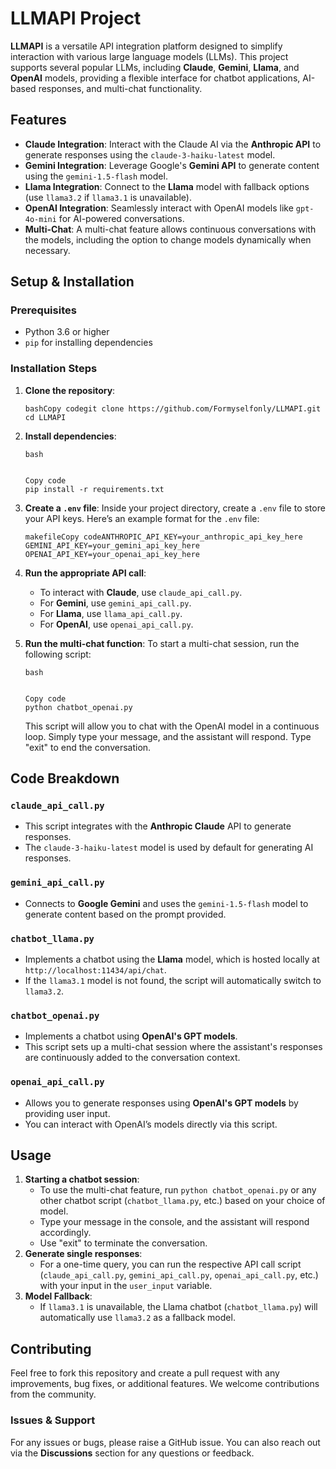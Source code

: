 # LLMAPI Project

**LLMAPI** is a versatile API integration platform designed to simplify interaction with various large language models (LLMs). This project supports several popular LLMs, including **Claude**, **Gemini**, **Llama**, and **OpenAI** models, providing a flexible interface for chatbot applications, AI-based responses, and multi-chat functionality.

## Features

- **Claude Integration**: Interact with the Claude AI via the **Anthropic API** to generate responses using the `claude-3-haiku-latest` model.
- **Gemini Integration**: Leverage Google's **Gemini API** to generate content using the `gemini-1.5-flash` model.
- **Llama Integration**: Connect to the **Llama** model with fallback options (use `llama3.2` if `llama3.1` is unavailable).
- **OpenAI Integration**: Seamlessly interact with OpenAI models like `gpt-4o-mini` for AI-powered conversations.
- **Multi-Chat**: A multi-chat feature allows continuous conversations with the models, including the option to change models dynamically when necessary.

## Setup & Installation

### Prerequisites

- Python 3.6 or higher
- `pip` for installing dependencies

### Installation Steps

1. **Clone the repository**:

   ```
   bashCopy codegit clone https://github.com/Formyselfonly/LLMAPI.git
   cd LLMAPI
   ```

2. **Install dependencies**:

   ```
   bash
   
   
   Copy code
   pip install -r requirements.txt
   ```

3. **Create a `.env` file**: Inside your project directory, create a `.env` file to store your API keys. Here’s an example format for the `.env` file:

   ```
   makefileCopy codeANTHROPIC_API_KEY=your_anthropic_api_key_here
   GEMINI_API_KEY=your_gemini_api_key_here
   OPENAI_API_KEY=your_openai_api_key_here
   ```

4. **Run the appropriate API call**:

   - To interact with **Claude**, use `claude_api_call.py`.
   - For **Gemini**, use `gemini_api_call.py`.
   - For **Llama**, use `llama_api_call.py`.
   - For **OpenAI**, use `openai_api_call.py`.

5. **Run the multi-chat function**: To start a multi-chat session, run the following script:

   ```
   bash
   
   
   Copy code
   python chatbot_openai.py
   ```

   This script will allow you to chat with the OpenAI model in a continuous loop. Simply type your message, and the assistant will respond. Type "exit" to end the conversation.

## Code Breakdown

### `claude_api_call.py`

- This script integrates with the **Anthropic Claude** API to generate responses.
- The `claude-3-haiku-latest` model is used by default for generating AI responses.

### `gemini_api_call.py`

- Connects to **Google Gemini** and uses the `gemini-1.5-flash` model to generate content based on the prompt provided.

### `chatbot_llama.py`

- Implements a chatbot using the **Llama** model, which is hosted locally at `http://localhost:11434/api/chat`.
- If the `llama3.1` model is not found, the script will automatically switch to `llama3.2`.

### `chatbot_openai.py`

- Implements a chatbot using **OpenAI's GPT models**.
- This script sets up a multi-chat session where the assistant's responses are continuously added to the conversation context.

### `openai_api_call.py`

- Allows you to generate responses using **OpenAI's GPT models** by providing user input.
- You can interact with OpenAI’s models directly via this script.

## Usage

1. **Starting a chatbot session**:
   - To use the multi-chat feature, run `python chatbot_openai.py` or any other chatbot script (`chatbot_llama.py`, etc.) based on your choice of model.
   - Type your message in the console, and the assistant will respond accordingly.
   - Use "exit" to terminate the conversation.
2. **Generate single responses**:
   - For a one-time query, you can run the respective API call script (`claude_api_call.py`, `gemini_api_call.py`, `openai_api_call.py`, etc.) with your input in the `user_input` variable.
3. **Model Fallback**:
   - If `llama3.1` is unavailable, the Llama chatbot (`chatbot_llama.py`) will automatically use `llama3.2` as a fallback model.

## Contributing

Feel free to fork this repository and create a pull request with any improvements, bug fixes, or additional features. We welcome contributions from the community.

### Issues & Support

For any issues or bugs, please raise a GitHub issue. You can also reach out via the **Discussions** section for any questions or feedback.